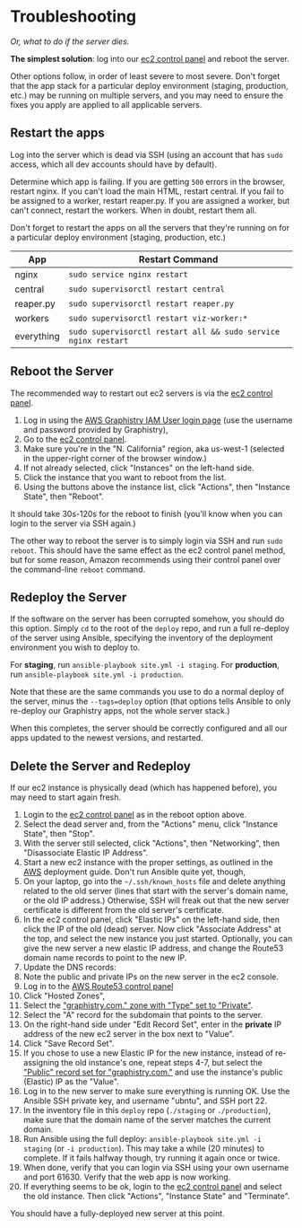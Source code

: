 # Troubleshooting

*Or, what to do if the server dies.*

**The simplest solution**: log into our [ec2 control panel](https://us-west-1.console.aws.amazon.com/ec2/v2/home?region=us-west-1#Instances:sort=tag:Name) and reboot the server.

Other options follow, in order of least severe to most severe. Don't forget that the app stack for a particular deploy environment (staging, production, etc.) may be running on multiple servers, and you may need to ensure the fixes you apply are applied to all applicable servers.



## Restart the apps

Log into the server which is dead via SSH (using an account that has `sudo` access, which all dev accounts should have by default).

Determine which app is failing. If you are getting `500` errors in the browser, restart nginx. If you can't load the main HTML, restart central. If you fail to be assigned to a worker, restart reaper.py. If you are assigned a worker, but can't connect, restart the workers. When in doubt, restart them all.

Don't forget to restart the apps on all the servers that they're running on for a particular deploy environment (staging, production, etc.)


| App        | Restart Command                                                |
|------------|----------------------------------------------------------------|
| nginx      | `sudo service nginx restart`                                   |
| central    | `sudo supervisorctl restart central`                           |
| reaper.py  | `sudo supervisorctl restart reaper.py`                         |
| workers    | `sudo supervisorctl restart viz-worker:*`                      |
| everything | `sudo supervisorctl restart all && sudo service nginx restart` |



## Reboot the Server

The recommended way to restart out ec2 servers is via the [ec2 control panel](https://us-west-1.console.aws.amazon.com/ec2/v2/home?region=us-west-1#Instances:sort=tag:Name).

1. Log in using the [AWS Graphistry IAM User login page](https://graphistry.signin.aws.amazon.com/console) (use the username and password provided by Graphistry),
2. Go to the [ec2 control panel](https://us-west-1.console.aws.amazon.com/ec2/v2/home?region=us-west-1#Instances:sort=tag:Name).
3. Make sure you're in the "N. California" region, aka us-west-1 (selected in the upper-right corner of the browser window.)
4. If not already selected, click "Instances" on the left-hand side.
5. Click the instance that you want to reboot from the list.
6. Using the buttons above the instance list, click "Actions", then "Instance State", then "Reboot".

It should take 30s-120s for the reboot to finish (you'll know when you can login to the server via SSH again.)

The other way to reboot the server is to simply login via SSH and run `sudo reboot`. This should have the same effect as the ec2 control panel method, but for some reason, Amazon recommends using their control panel over the command-line `reboot` command.



## Redeploy the Server

If the software on the server has been corrupted somehow, you should do this option. Simply `cd` to the root of the `deploy` repo, and run a full re-deploy of the server using Ansible, specifying the inventory of the deployment environment you wish to deploy to.

For **staging**, run `ansible-playbook site.yml -i staging`. For **production**, run `ansible-playbook site.yml -i production`.

Note that these are the same commands you use to do a normal deploy of the server, minus the `--tags=deploy` option (that options tells Ansible to only re-deploy our Graphistry apps, not the whole server stack.)

When this completes, the server should be correctly configured and all our apps updated to the newest versions, and restarted.



## Delete the Server and Redeploy

If our ec2 instance is physically dead (which has happened before), you may need to start again fresh.

1. Login to the [ec2 control panel](https://us-west-1.console.aws.amazon.com/ec2/v2/home?region=us-west-1#Instances:sort=tag:Name) as in the reboot option above.
2. Select the dead server and, from the "Actions" menu, click "Instance State", then "Stop".
3. With the server still selected, click "Actions", then "Networking", then "Disassociate Elastic IP Address".
4. Start a new ec2 instance with the proper settings, as outlined in the [AWS](https://github.com/graphistry/deploy/blob/master/documentation/aws.md) deployment guide. Don't run Ansible quite yet, though,
5. On your laptop, go into the `~/.ssh/known_hosts` file and delete anything related to the old server (lines that start with the server's domain name, or the old IP address.) Otherwise, SSH will freak out that the new server certificate is different from the old server's certificate.
6. In the ec2 control panel, click "Elastic IPs" on the left-hand side, then click the IP of the old (dead) server. Now click "Associate Address" at the top, and select the new instance you just started. Optionally, you can give the new server a new elastic IP address, and change the Route53 domain name records to point to the new IP.
7. Update the DNS records:
  1. Note the public and private IPs on the new server in the ec2 console.
  2. Log in to the [AWS Route53 control panel](https://console.aws.amazon.com/route53/home?region=us-west-1)
  3. Click "Hosted Zones",
  4. Select the ["graphistry.com." zone with "Type" set to "Private"](https://console.aws.amazon.com/route53/home?region=us-west-1#resource-record-sets:Z1AF3JT9CFWWNZ).
  5. Select the "A" record for the subdomain that points to the server.
  6. On the right-hand side under "Edit Record Set", enter in the **private** IP address of the new ec2 server in the box next to "Value".
  7. Click "Save Record Set".
  8. If you chose to use a new Elastic IP for the new instance, instead of re-assigning the old instance's one, repeat steps 4-7, but select the ["Public" record set for "graphistry.com."](https://console.aws.amazon.com/route53/home?region=us-west-1#resource-record-sets:Z6L83I36S428X) and use the instance's public (Elastic) IP as the "Value".
8. Log in to the new server to make sure everything is running OK. Use the Ansible SSH private key, and username "ubntu", and SSH port 22.
9. In the inventory file in this `deploy` repo (`./staging` or `./production`), make sure that the domain name of the server matches the current domain.
10. Run Ansible using the full deploy: `ansible-playbook site.yml -i staging` (or `-i production`). This may take a while (20 minutes) to complete. If it fails halfway though, try running it again once or twice.
11. When done, verify that you can login via SSH using your own username and port 61630. Verify that the web app is now working.
12. If everything seems to be ok, login to the [ec2 control panel](https://us-west-1.console.aws.amazon.com/ec2/v2/home?region=us-west-1#Instances:sort=tag:Name) and select the old instance. Then click "Actions", "Instance State" and "Terminate".

You should have a fully-deployed new server at this point.

